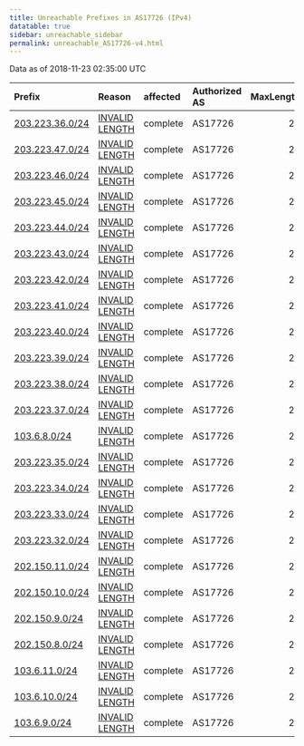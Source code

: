 ```yaml
---
title: Unreachable Prefixes in AS17726 (IPv4)
datatable: true
sidebar: unreachable_sidebar
permalink: unreachable_AS17726-v4.html
---
```


Data as of 2018-11-23 02:35:00 UTC


<div class="datatable-begin"></div>

| Prefix                                                   | Reason                                                                                                    | affected   | Authorized AS   |   MaxLength | Anchor                                       |   unreachable /24s |
|:---------------------------------------------------------|:----------------------------------------------------------------------------------------------------------|:-----------|:----------------|------------:|:---------------------------------------------|-------------------:|
| [203.223.36.0/24](https://stat.ripe.net/203.223.36.0/24) | [INVALID LENGTH](https://rpki-validator.ripe.net/announcement-preview?asn=AS17726&prefix=203.223.36.0/24) | complete   | AS17726         |          20 | [APNIC](unreachable_APNIC_RPKI_Root-v4.html) |                  1 |
| [203.223.47.0/24](https://stat.ripe.net/203.223.47.0/24) | [INVALID LENGTH](https://rpki-validator.ripe.net/announcement-preview?asn=AS17726&prefix=203.223.47.0/24) | complete   | AS17726         |          20 | [APNIC](unreachable_APNIC_RPKI_Root-v4.html) |                  1 |
| [203.223.46.0/24](https://stat.ripe.net/203.223.46.0/24) | [INVALID LENGTH](https://rpki-validator.ripe.net/announcement-preview?asn=AS17726&prefix=203.223.46.0/24) | complete   | AS17726         |          20 | [APNIC](unreachable_APNIC_RPKI_Root-v4.html) |                  1 |
| [203.223.45.0/24](https://stat.ripe.net/203.223.45.0/24) | [INVALID LENGTH](https://rpki-validator.ripe.net/announcement-preview?asn=AS17726&prefix=203.223.45.0/24) | complete   | AS17726         |          20 | [APNIC](unreachable_APNIC_RPKI_Root-v4.html) |                  1 |
| [203.223.44.0/24](https://stat.ripe.net/203.223.44.0/24) | [INVALID LENGTH](https://rpki-validator.ripe.net/announcement-preview?asn=AS17726&prefix=203.223.44.0/24) | complete   | AS17726         |          20 | [APNIC](unreachable_APNIC_RPKI_Root-v4.html) |                  1 |
| [203.223.43.0/24](https://stat.ripe.net/203.223.43.0/24) | [INVALID LENGTH](https://rpki-validator.ripe.net/announcement-preview?asn=AS17726&prefix=203.223.43.0/24) | complete   | AS17726         |          20 | [APNIC](unreachable_APNIC_RPKI_Root-v4.html) |                  1 |
| [203.223.42.0/24](https://stat.ripe.net/203.223.42.0/24) | [INVALID LENGTH](https://rpki-validator.ripe.net/announcement-preview?asn=AS17726&prefix=203.223.42.0/24) | complete   | AS17726         |          20 | [APNIC](unreachable_APNIC_RPKI_Root-v4.html) |                  1 |
| [203.223.41.0/24](https://stat.ripe.net/203.223.41.0/24) | [INVALID LENGTH](https://rpki-validator.ripe.net/announcement-preview?asn=AS17726&prefix=203.223.41.0/24) | complete   | AS17726         |          20 | [APNIC](unreachable_APNIC_RPKI_Root-v4.html) |                  1 |
| [203.223.40.0/24](https://stat.ripe.net/203.223.40.0/24) | [INVALID LENGTH](https://rpki-validator.ripe.net/announcement-preview?asn=AS17726&prefix=203.223.40.0/24) | complete   | AS17726         |          20 | [APNIC](unreachable_APNIC_RPKI_Root-v4.html) |                  1 |
| [203.223.39.0/24](https://stat.ripe.net/203.223.39.0/24) | [INVALID LENGTH](https://rpki-validator.ripe.net/announcement-preview?asn=AS17726&prefix=203.223.39.0/24) | complete   | AS17726         |          20 | [APNIC](unreachable_APNIC_RPKI_Root-v4.html) |                  1 |
| [203.223.38.0/24](https://stat.ripe.net/203.223.38.0/24) | [INVALID LENGTH](https://rpki-validator.ripe.net/announcement-preview?asn=AS17726&prefix=203.223.38.0/24) | complete   | AS17726         |          20 | [APNIC](unreachable_APNIC_RPKI_Root-v4.html) |                  1 |
| [203.223.37.0/24](https://stat.ripe.net/203.223.37.0/24) | [INVALID LENGTH](https://rpki-validator.ripe.net/announcement-preview?asn=AS17726&prefix=203.223.37.0/24) | complete   | AS17726         |          20 | [APNIC](unreachable_APNIC_RPKI_Root-v4.html) |                  1 |
| [103.6.8.0/24](https://stat.ripe.net/103.6.8.0/24)       | [INVALID LENGTH](https://rpki-validator.ripe.net/announcement-preview?asn=AS17726&prefix=103.6.8.0/24)    | complete   | AS17726         |          22 | [APNIC](unreachable_APNIC_RPKI_Root-v4.html) |                  1 |
| [203.223.35.0/24](https://stat.ripe.net/203.223.35.0/24) | [INVALID LENGTH](https://rpki-validator.ripe.net/announcement-preview?asn=AS17726&prefix=203.223.35.0/24) | complete   | AS17726         |          20 | [APNIC](unreachable_APNIC_RPKI_Root-v4.html) |                  1 |
| [203.223.34.0/24](https://stat.ripe.net/203.223.34.0/24) | [INVALID LENGTH](https://rpki-validator.ripe.net/announcement-preview?asn=AS17726&prefix=203.223.34.0/24) | complete   | AS17726         |          20 | [APNIC](unreachable_APNIC_RPKI_Root-v4.html) |                  1 |
| [203.223.33.0/24](https://stat.ripe.net/203.223.33.0/24) | [INVALID LENGTH](https://rpki-validator.ripe.net/announcement-preview?asn=AS17726&prefix=203.223.33.0/24) | complete   | AS17726         |          20 | [APNIC](unreachable_APNIC_RPKI_Root-v4.html) |                  1 |
| [203.223.32.0/24](https://stat.ripe.net/203.223.32.0/24) | [INVALID LENGTH](https://rpki-validator.ripe.net/announcement-preview?asn=AS17726&prefix=203.223.32.0/24) | complete   | AS17726         |          20 | [APNIC](unreachable_APNIC_RPKI_Root-v4.html) |                  1 |
| [202.150.11.0/24](https://stat.ripe.net/202.150.11.0/24) | [INVALID LENGTH](https://rpki-validator.ripe.net/announcement-preview?asn=AS17726&prefix=202.150.11.0/24) | complete   | AS17726         |          22 | [APNIC](unreachable_APNIC_RPKI_Root-v4.html) |                  1 |
| [202.150.10.0/24](https://stat.ripe.net/202.150.10.0/24) | [INVALID LENGTH](https://rpki-validator.ripe.net/announcement-preview?asn=AS17726&prefix=202.150.10.0/24) | complete   | AS17726         |          22 | [APNIC](unreachable_APNIC_RPKI_Root-v4.html) |                  1 |
| [202.150.9.0/24](https://stat.ripe.net/202.150.9.0/24)   | [INVALID LENGTH](https://rpki-validator.ripe.net/announcement-preview?asn=AS17726&prefix=202.150.9.0/24)  | complete   | AS17726         |          22 | [APNIC](unreachable_APNIC_RPKI_Root-v4.html) |                  1 |
| [202.150.8.0/24](https://stat.ripe.net/202.150.8.0/24)   | [INVALID LENGTH](https://rpki-validator.ripe.net/announcement-preview?asn=AS17726&prefix=202.150.8.0/24)  | complete   | AS17726         |          22 | [APNIC](unreachable_APNIC_RPKI_Root-v4.html) |                  1 |
| [103.6.11.0/24](https://stat.ripe.net/103.6.11.0/24)     | [INVALID LENGTH](https://rpki-validator.ripe.net/announcement-preview?asn=AS17726&prefix=103.6.11.0/24)   | complete   | AS17726         |          22 | [APNIC](unreachable_APNIC_RPKI_Root-v4.html) |                  1 |
| [103.6.10.0/24](https://stat.ripe.net/103.6.10.0/24)     | [INVALID LENGTH](https://rpki-validator.ripe.net/announcement-preview?asn=AS17726&prefix=103.6.10.0/24)   | complete   | AS17726         |          22 | [APNIC](unreachable_APNIC_RPKI_Root-v4.html) |                  1 |
| [103.6.9.0/24](https://stat.ripe.net/103.6.9.0/24)       | [INVALID LENGTH](https://rpki-validator.ripe.net/announcement-preview?asn=AS17726&prefix=103.6.9.0/24)    | complete   | AS17726         |          22 | [APNIC](unreachable_APNIC_RPKI_Root-v4.html) |                  1 |

<div class="datatable-end"></div>